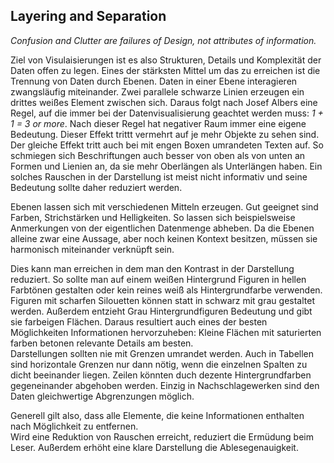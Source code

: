 ## Layering and Separation
_Confusion and Clutter are failures of Design, not attributes of information._

Ziel von Visulaisierungen ist es also Strukturen, Details und Komplexität der Daten offen zu legen. Eines der stärksten Mittel um das zu erreichen ist die Trennung von Daten durch Ebenen.
Daten in einer Ebene interagieren zwangsläufig miteinander. Zwei parallele schwarze Linien erzeugen ein drittes weißes Element zwischen sich. Daraus folgt nach Josef Albers eine Regel, auf die immer bei der Datenvisualisierung geachtet werden muss: _1 + 1 = 3 or more_. Nach dieser Regel hat negativer Raum immer eine eigene Bedeutung. Dieser Effekt trittt vermehrt auf je mehr Objekte zu sehen sind. Der gleiche Effekt tritt auch bei mit engen Boxen umrandeten Texten auf. So schmiegen sich Beschriftungen auch besser von oben als von unten an Formen und Lienien an, da sie mehr Oberlängen als Unterlängen haben.
Ein solches Rauschen in der Darstellung ist meist nicht informativ und seine Bedeutung sollte daher reduziert werden.

Ebenen lassen sich mit verschiedenen Mitteln erzeugen. Gut geeignet sind Farben, Strichstärken und Helligkeiten. So lassen sich beispielsweise Anmerkungen von der eigentlichen Datenmenge abheben. Da die Ebenen alleine zwar eine Aussage, aber noch keinen Kontext besitzen, müssen sie harmonisch miteinander verknüpft sein.

Dies kann man erreichen in dem man den Kontrast in der Darstellung reduziert. So sollte man auf einem weißen Hintergrund Figuren in hellen Farbtönen gestalten oder kein reines weiß als Hintergrundfarbe verwenden.  
Figuren mit scharfen Silouetten können statt in schwarz mit grau gestaltet werden. Außerdem entzieht Grau Hintergrundfiguren Bedeutung und gibt sie farbeigen Flächen. Daraus resultiert auch eines der besten Möglichkeiten Informationen hervorzuheben: Kleine Flächen mit saturierten farben betonen relevante Details am besten.  
Darstellungen sollten nie mit Grenzen umrandet werden. Auch in Tabellen sind horizontale Grenzen nur dann nötig, wenn die einzelnen Spalten zu dicht beeinander liegen. Zeilen könnten duch dezente Hintergrundfarben gegeneinander abgehoben werden. Einzig in Nachschlagewerken sind den Daten gleichwertige Abgrenzungen möglich.

Generell gilt also, dass alle Elemente, die keine Informationen enthalten nach Möglichkeit zu entfernen.  
Wird eine Reduktion von Rauschen erreicht, reduziert die Ermüdung beim Leser. Außerdem erhöht eine klare Darstellung die Ablesegenauigkeit.
